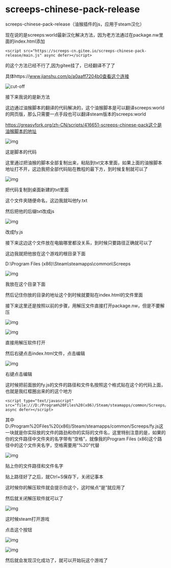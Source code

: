 # screeps-chinese-pack-release
screeps-chinese-pack-release（油猴插件的js，应用于steam汉化）

现在说的是screeps:world最新汉化解决方法，因为老方法通过在package.nw里面的index.html添加

```language-javascript
<script src="https://screeps-cn.gitee.io/screeps-chinese-pack-release/main.js" async defer></script>
```

的这个方法已经不行了,因为gitee挂了，已经翻译不了了

具体https://www.jianshu.com/p/a0aaff7204b0查看这个连接

![cut-off](https://i0.hdslb.com/bfs/article/0117cbba35e51b0bce5f8c2f6a838e8a087e8ee7.png)

接下来我说的是新方法

这边通过油猴脚本的翻译的代码解决的，这个油猴脚本是可以翻译screeps:world的网页版，那么只需要一点手段也可以翻译steam版本的screeps:world

https://greasyfork.org/zh-CN/scripts/416651-screeps-chinese-pack这个是油猴脚本的地址

![img](https://i0.hdslb.com/bfs/article/0260722077ee1ce04ca26e0dc9a564b11995158.png@1192w.webp)

这是脚本的代码

这里通过把油猴的脚本全部复制出来，粘贴到txt文本里面，如果上面的油猴脚本地址打不开，这边我把全部代码贴在教程的最下方，到时候复制就可以了

![img](https://i0.hdslb.com/bfs/article/a566197ec3fb2e852991adeb5889821f1995158.png@1192w.webp)

把代码复制到桌面新建的txt里面

这个文件夹随便命名，这边我就叫他fy.txt

然后把他的后缀txt改成js

![img](https://i0.hdslb.com/bfs/article/b74b7da4578fa576a73209839370da1f1995158.png@228w_216h.webp)

改成fy.js

接下来这边这个文件放在电脑哪里都没关系，到时候只要路径正确就可以了

这边我就把他放在这个游戏的根目录下面

D:\Program Files (x86)\Steam\steamapps\common\Screeps

![img](https://i0.hdslb.com/bfs/article/bdd512082f49f086fbc75eaa527cf1dc1995158.png@1192w.webp)

我放在这个目录下面

然后记住你放的目录的地址这个到时候就要贴在index.html的文件里面

接下来这里还是按照以前的步骤，用解压文件直接打开package.nw，但是不要解压

![img](https://i0.hdslb.com/bfs/article/7ee4b8651f064d23f00517be7b2904261995158.png@1192w.webp)



![img](https://i0.hdslb.com/bfs/article/db41b3c9685c60205c9923df87937e7a1995158.png@1192w.webp)

直接用解压软件打开

然后右键点击index.html文件，点击编辑

![img](https://i0.hdslb.com/bfs/article/7dde070d75e4bb4879d41d0310e55beb1995158.png@1192w.webp)

右键点击编辑

这时候把前面放的fy.js的文件的路径和文件名按照这个格式贴在这个的代码上面，也就是我红框圈出来的的这个地方

```language-javascript
<script type="text/javascript" src="file:///D:/Program%20Files%20(x86)/Steam/steamapps/common/Screeps/fy.js" async defer></script>
```

其中D:/Program%20Files%20(x86)/Steam/steamapps/common/Screeps/fy.js这一块就是你实际放的文件的路劲和你的实际的文件名，这里特别注意的是，如果的你的文件路径中文件夹的名字带有“空格”，就像我的Program Files (x86)这个路径中的这个文件夹名字，空格需要用“%20”代替

![img](https://i0.hdslb.com/bfs/article/4744bfc6e29bc86bd383222629eb39951995158.png@1192w.webp)

贴上你的文件路径和文件名字

贴上路径好了之后，就Ctrl+S保存下，关闭记事本

这时候你的解压软件就会提示你这个，这时候点“是”就应用了

然后就关闭解压软件就可以了

![img](https://i0.hdslb.com/bfs/article/4c113fc4a68ece182cc7b18818ba5ecb1995158.png@1192w.webp)

这时候steam打开游戏

点击这个按钮

![img](https://i0.hdslb.com/bfs/article/13c86459877c1a5fbd0a509dec9930ca1995158.png@1192w.webp)



![img](https://i0.hdslb.com/bfs/article/b1b9be2a35c2dfb3a77d5750d339a36a1995158.png@1192w.webp)

然后就会发现汉化成功了，就可以开始玩这个游戏了
